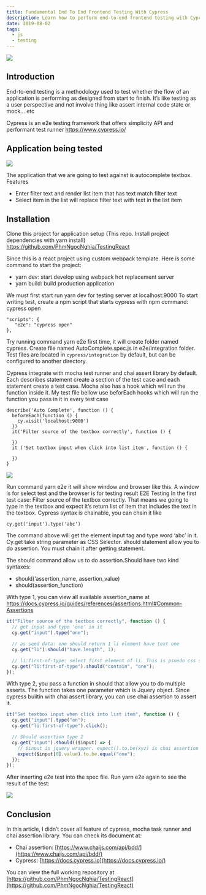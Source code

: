 ```yaml
---
title: Fundamental End To End Frontend Testing With Cypress
description: Learn how to perform end-to-end frontend testing with Cypress on a React autocomplete textbox, including setup, writing tests, and using Cypress with Mocha and Chai for assertions.
date: 2019-08-02
tags:
  - js
  - testing
---
```


![](assets/fundamental-end-to-end-frontend-testing-with-cypress_7578257d37750f65869976d63ebb2b57_md5.webp)

## Introduction

End-to-end testing is a methodology used to test whether the flow of an application is performing as designed from start to finish. It’s like testing as a user perspective and not involve thing like assert internal code state or mock… etc

Cypress is an e2e testing framework that offers simplicity API and performant test runner <https://www.cypress.io/>

## Application being tested

![](assets/fundamental-end-to-end-frontend-testing-with-cypress_706c9f06c1ddbab02d7e04195d24bc16_md5.webp)

The application that we are going to test against is autocomplete textbox. Features

- Enter filter text and render list item that has text match filter text
- Select item in the list will replace filter text with text in the list item

## Installation

Clone this project for application setup (This repo. Install project dependencies with yarn install) <https://github.com/PhmNgocNghia/TestingReact>

Since this is a react project using custom webpack template. Here is some command to start the project:

- yarn dev: start develop using webpack hot replacement server
- yarn build: build production application

We must first start run yarn dev for testing server at localhost:9000
To start writing test, create a npm script that starts cypress with npm command: cypress open

```plain_text
"scripts": {
   "e2e": "cypress open"
},
```

Try running command yarn e2e first time, it will create folder named cypress. Create file named AutoComplete.spec.js in e2e/integration folder. Test files are located in `cypress/integration` by default, but can be configured to another directory.

Cypress integrate with mocha test runner and chai assert library by default. Each describes statement create a section of the test case and each statement create a test case. Mocha also has a hook which will run the function inside it. My test file bellow use beforEach hooks which will run the function you pass in it in every test case

```plain_text
describe('Auto Complete', function () {
  beforeEach(function () {
    cy.visit('localhost:9000')
  })
  it('Filter source of the textbox correctly', function () {

  })
  it ('Set textbox input when click into list item', function () {

  })
}
```

![](assets/fundamental-end-to-end-frontend-testing-with-cypress_dabaf075b757602a5af2c6bfcead3283_md5.webp)

Run command yarn e2e it will show window and browser like this. A window is for select test and the browser is for testing result
E2E Testing
In the first test case: Filter source of the textbox correctly. That means we going to type in the textbox and expect it’s return list of item that includes the text in the textbox. Cypress syntax is chainable, you can chain it like

`cy.get('input').type('abc')`

The command above will get the element input tag and type word ‘abc’ in it. Cy.get take string parameter as CSS Selector. should statement allow you to do assertion. You must chain it after getting statement.

The should command allow us to do assertion.Should have two kind syntaxes:

- should(‘assertion_name, assertion_value)
- should(assertion_function)

With type 1, you can view all available assertion_name at <https://docs.cypress.io/guides/references/assertions.html#Common-Assertions>

```javascript
it("Filter source of the textbox correctly", function () {
  // get input and type 'one' in it
  cy.get("input").type("one");

  // as seed data: one should return 1 li element have text one
  cy.get("li").should("have.length", 1);

  // li:first-of-type: select first element of li. This is psuedo css selector
  cy.get("li:first-of-type").should("contain", "one");
});
```

With type 2, you pass a function in should that allow you to do multiple asserts. The function takes one parameter which is Jquery object. Since cypress builtin with chai assert library, you can use chai assertion to assert it.

```javascript
it("Set textbox input when click into list item", function () {
  cy.get("input").type("on");
  cy.get("li:first-of-type").click();

  // Should assertion type 2
  cy.get("input").should(($input) => {
    // $input is jquery wrapper. expect().to.be(xyz) is chai assertion
    expect($input[0].value).to.be.equal("one");
  });
});
```

After inserting e2e test into the spec file. Run yarn e2e again to see the result of the test:

![](assets/fundamental-end-to-end-frontend-testing-with-cypress_8fbb0902507f83afa2b0ef1bc5f830a0_md5.webp)

## Conclusion

In this article, I didn’t cover all feature of cypress, mocha task runner and chai assertion library. You can check its document at:

- Chai assertion: [https://www.chaijs.com/api/bdd/](https://www.chaijs.com/api/bdd/)
- Cypress: [https://docs.cypress.io](https://docs.cypress.io/)

You can view the full working repository at [https://github.com/PhmNgocNghia/TestingReact](https://github.com/PhmNgocNghia/TestingReact)


